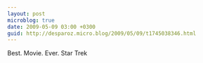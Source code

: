 ```yaml
---
layout: post
microblog: true
date: 2009-05-09 03:00 +0300
guid: http://desparoz.micro.blog/2009/05/09/t1745038346.html
---
```

Best. Movie. Ever. Star Trek
